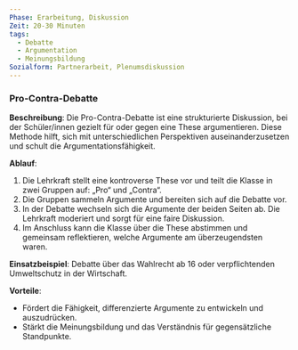 ```yaml
---
Phase: Erarbeitung, Diskussion
Zeit: 20-30 Minuten
tags:
  - Debatte
  - Argumentation
  - Meinungsbildung
Sozialform: Partnerarbeit, Plenumsdiskussion
---
```


### Pro-Contra-Debatte

**Beschreibung**: Die Pro-Contra-Debatte ist eine strukturierte Diskussion, bei der Schüler/innen gezielt für oder gegen eine These argumentieren. Diese Methode hilft, sich mit unterschiedlichen Perspektiven auseinanderzusetzen und schult die Argumentationsfähigkeit.

**Ablauf**:
1. Die Lehrkraft stellt eine kontroverse These vor und teilt die Klasse in zwei Gruppen auf: „Pro“ und „Contra“.
2. Die Gruppen sammeln Argumente und bereiten sich auf die Debatte vor.
3. In der Debatte wechseln sich die Argumente der beiden Seiten ab. Die Lehrkraft moderiert und sorgt für eine faire Diskussion.
4. Im Anschluss kann die Klasse über die These abstimmen und gemeinsam reflektieren, welche Argumente am überzeugendsten waren.

**Einsatzbeispiel**: Debatte über das Wahlrecht ab 16 oder verpflichtenden Umweltschutz in der Wirtschaft.

**Vorteile**:
- Fördert die Fähigkeit, differenzierte Argumente zu entwickeln und auszudrücken.
- Stärkt die Meinungsbildung und das Verständnis für gegensätzliche Standpunkte.
